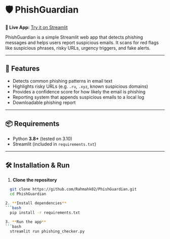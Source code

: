 # 🛡️ PhishGuardian

**🔗 Live App:** [Try it on Streamlit](https://phishguardian-6z94cyj7yavmezselurvjn.streamlit.app/#phishing-detector-and-reporter)

PhishGuardian is a simple Streamlit web app that detects phishing messages and helps users report suspicious emails. It scans for red flags like suspicious phrases, risky URLs, urgency triggers, and fake alerts.

---

## 🚀 Features
- Detects common phishing patterns in email text  
- Highlights risky URLs (e.g. `.ru`, `.xyz`, known suspicious domains)  
- Provides a confidence score for how likely the email is phishing  
- Reporting system that appends suspicious emails to a local log  
- Downloadable phishing report  

---

## 📦 Requirements
- Python **3.8+** (tested on 3.10)  
- Streamlit (included in `requirements.txt`)  

---

## 🛠 Installation & Run
1. **Clone the repository**  
```bash
  git clone https://github.com/Rahmahk02/PhishGuardian.git
  cd PhishGuardian

2. **Install dependencies**
```bash
  pip install -r requirements.txt

3. **Run the app**
```bash
  streamlit run phishing_checker.py
